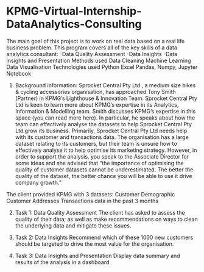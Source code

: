 # KPMG-Virtual-Internship-DataAnalytics-Consulting
The main goal of this project is to work on real data based on a real life business problem. This program covers all of the key skills of a data analytics consultant: -Data Quality Assessment -Data Insights -Data Insights and Presentation  Methods used Data Cleaning Machine Learning Data Visualisation Technologies used Python Excel Pandas, Numpy, Jupyter Notebook

1. Background information:
Sprocket Central Pty Ltd , a medium size bikes & cycling accessories organisation, has approached Tony Smith (Partner) in KPMG’s Lighthouse & Innovation Team. Sprocket Central Pty Ltd  is keen to learn more about KPMG’s expertise in its Analytics, Information & Modelling team. 
Smith discusses KPMG’s expertise in this space (you can read more here). In particular, he speaks about how the team can effectively analyse the datasets to help Sprocket Central Pty Ltd grow its business.
Primarily, Sprocket Central Pty Ltd needs help with its customer and transactions data. The organisation has a large dataset relating to its customers, but their team is unsure how to effectively analyse it to help optimise its marketing strategy. 
However, in order to support the analysis, you speak to the Associate Director for some ideas and she advised that “the importance of optimising the quality of customer datasets cannot be underestimated. The better the quality of the dataset, the better chance you will be able to use it drive company growth.”

The client provided KPMG with 3 datasets:
Customer Demographic 
Customer Addresses
Transactions data in the past 3 months

2. Task 1: Data Quality Assessment
The client has asked to assess the quality of their data; as well as make recommendations on ways to clean the underlying data and mitigate these issues.

3. Task 2: Data Insights
Recommend which of these 1000 new customers should be targeted to drive the most value for the organisation. 

4. Task 3: Data Insights and Presentation
Display data summary and results of the analysis in a dashboard 
